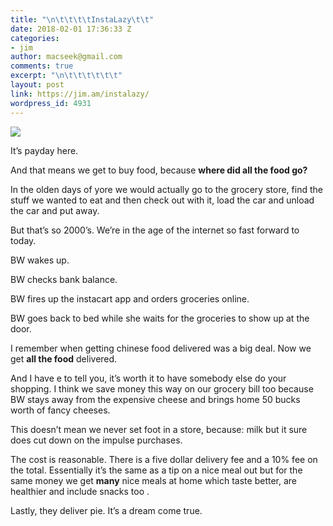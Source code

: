 ```yaml
---
title: "\n\t\t\t\tInstaLazy\t\t"
date: 2018-02-01 17:36:33 Z
categories:
- jim
author: macseek@gmail.com
comments: true
excerpt: "\n\t\t\t\t\t\t"
layout: post
link: https://jim.am/instalazy/
wordpress_id: 4931
---
```


![](http://jim.am/wp-content/uploads/2018/02/JIM_0174.jpg)




It’s payday here.




And that means we get to buy food, because **where did all the food go?**




In the olden days of yore we would actually go to the grocery store, find the stuff we wanted to eat and then check out with it, load the car and unload the car and put away.




But that’s so 2000’s. We’re in the age of the internet so fast forward to today.




BW wakes up.




BW checks bank balance.




BW fires up the instacart app and orders groceries online.




BW goes back to bed while she waits for the groceries to show up at the door.




I remember when getting chinese food delivered was a big deal. Now we get **all the food** delivered.




And I have e to tell you, it’s worth it to have somebody else do your shopping. I think we save money this way on our grocery bill too because BW stays away from the expensive cheese and brings home 50 bucks worth of fancy cheeses.




This doesn’t mean we never set foot in a store, because: milk but it sure does cut down on the impulse purchases.




The cost is reasonable. There is a five dollar delivery fee and a 10% fee on the total. Essentially it’s the same as a tip on a nice meal out but for the same money we get **many** nice meals at home which taste better, are healthier and include snacks too .




Lastly, they deliver pie. It’s a dream come true.


		
